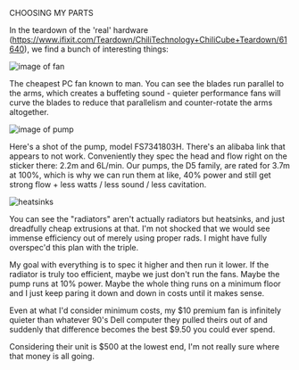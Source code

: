 
CHOOSING MY PARTS

In the teardown of the 'real' hardware (https://www.ifixit.com/Teardown/ChiliTechnology+ChiliCube+Teardown/61640), we find a bunch of interesting things:

![image of fan](https://d3nevzfk7ii3be.cloudfront.net/igi/W436HTeU6ZGASVZe.medium)

The cheapest PC fan known to man. You can see the blades run parallel to the arms, which creates a buffeting sound - quieter performance fans will curve the blades to reduce that parallelism and counter-rotate the arms altogether.

![image of pump](https://d3nevzfk7ii3be.cloudfront.net/igi/mXwCiVjMSw44Hxso.huge)

Here's a shot of the pump, model FS7341803H. There's an alibaba link that appears to not work. Conveniently they spec the head and flow right on the sticker there: 2.2m and 6L/min. Our pumps, the D5 family, are rated for 3.7m at 100%, which is why we can run them at like, 40% power and still get strong flow + less watts / less sound / less cavitation.

![heatsinks](https://d3nevzfk7ii3be.cloudfront.net/igi/IBZVpfGIqPWoWtu3.huge)

You can see the "radiators" aren't actually radiators but heatsinks, and just dreadfully cheap extrusions at that. I'm not shocked that we would see immense efficiency out of merely using proper rads. I might have fully overspec'd this plan with the triple.

My goal with everything is to spec it higher and then run it lower. If the radiator is truly too efficient, maybe we just don't run the fans. Maybe the pump runs at 10% power. Maybe the whole thing runs on a minimum floor and I just keep paring it down and down in costs until it makes sense.

Even at what I'd consider minimum costs, my $10 premium fan is infinitely quieter than whatever 90's Dell computer they pulled theirs out of and suddenly that difference becomes the best $9.50 you could ever spend.

Considering their unit is $500 at the lowest end, I'm not really sure where that money is all going.
